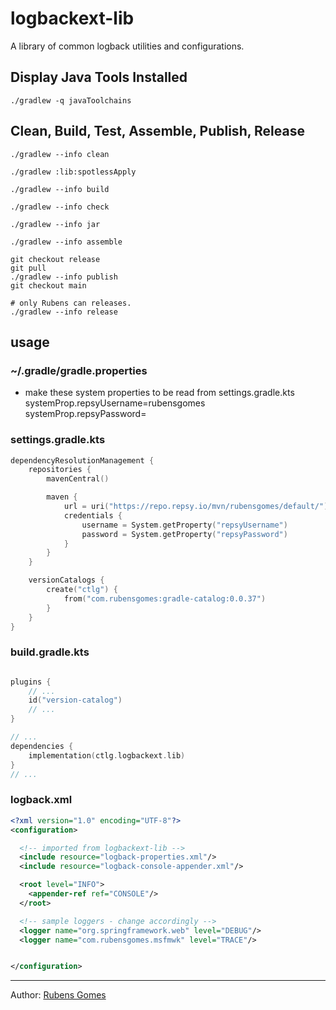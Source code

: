# logbackext-lib
A library of common logback utilities and configurations.

## Display Java Tools Installed

```shell
./gradlew -q javaToolchains
```

## Clean, Build, Test, Assemble, Publish, Release

```shell
./gradlew --info clean
```

```shell
./gradlew :lib:spotlessApply
```

```shell
./gradlew --info build
```

```shell
./gradlew --info check
```

```shell
./gradlew --info jar
```

```shell
./gradlew --info assemble
```

```shell
git checkout release
git pull
./gradlew --info publish
git checkout main
```

```shell
# only Rubens can releases.
./gradlew --info release
```

## usage

### ~/.gradle/gradle.properties

- make these system properties to be read from settings.gradle.kts
systemProp.repsyUsername=rubensgomes
systemProp.repsyPassword=<RESTRICTED>

### settings.gradle.kts

```kotlin
dependencyResolutionManagement {
    repositories {
        mavenCentral()

        maven {
            url = uri("https://repo.repsy.io/mvn/rubensgomes/default/")
            credentials {
                username = System.getProperty("repsyUsername")
                password = System.getProperty("repsyPassword")
            }
        }
    }

    versionCatalogs {
        create("ctlg") {
            from("com.rubensgomes:gradle-catalog:0.0.37")
        }
    }
}
```

### build.gradle.kts

```kotlin

plugins {
    // ...
    id("version-catalog")
    // ...
}

// ...
dependencies {
    implementation(ctlg.logbackext.lib)
}
// ...
```

### logback.xml

```xml
<?xml version="1.0" encoding="UTF-8"?>
<configuration>

  <!-- imported from logbackext-lib -->
  <include resource="logback-properties.xml"/>
  <include resource="logback-console-appender.xml"/>

  <root level="INFO">
    <appender-ref ref="CONSOLE"/>
  </root>

  <!-- sample loggers - change accordingly -->
  <logger name="org.springframework.web" level="DEBUG"/>
  <logger name="com.rubensgomes.msfmwk" level="TRACE"/>


</configuration>
```

---
Author:  [Rubens Gomes](https://rubensgomes.com/)